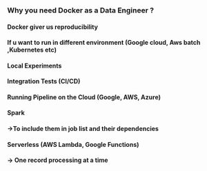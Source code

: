 ### Why you need Docker as a  Data Engineer ?

#### Docker giver us reproducibility
#### If u want to run in different environment (Google cloud, Aws batch ,Kubernetes etc)
#### Local Experiments
#### Integration Tests (CI/CD)
#### Running Pipeline on the Cloud (Google, AWS, Azure)
#### Spark
#### ->To include them in job list and their dependencies
#### Serverless (AWS Lambda, Google Functions)
#### -> One record processing at a time




